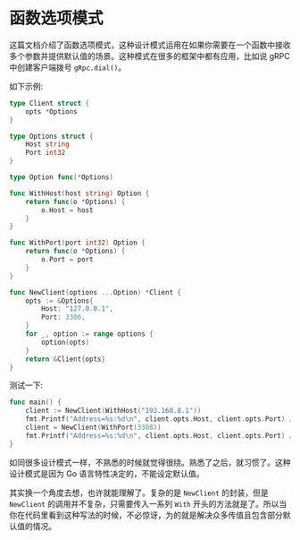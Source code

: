 # 函数选项模式 

这篇文档介绍了函数选项模式，这种设计模式运用在如果你需要在一个函数中接收多个参数并提供默认值的场景。这种模式在很多的框架中都有应用，比如说 gRPC 中创建客户端拨号 `gRpc.dial()`。

如下示例:

```go
type Client struct {
	opts *Options
}

type Options struct {
	Host string
	Port int32
}

type Option func(*Options)

func WithHost(host string) Option {
	return func(o *Options) {
		o.Host = host
	}
}

func WithPort(port int32) Option {
	return func(o *Options) {
		o.Port = port
	}
}

func NewClient(options ...Option) *Client {
	opts := &Options{
		Host: "127.0.0.1",
		Port: 3306,
	}
	for _, option := range options {
		option(opts)
	}
	return &Client{opts}
}
```

测试一下:

```go
func main() {
	client := NewClient(WithHost("192.168.8.1"))
	fmt.Printf("Address=%s:%d\n", client.opts.Host, client.opts.Port) // 192.168.8.1:3306
	client = NewClient(WithPort(3308))
	fmt.Printf("Address=%s:%d\n", client.opts.Host, client.opts.Port) // 127.0.0.1:3308
}
```

如同很多设计模式一样，不熟悉的时候就觉得很绕。熟悉了之后，就习惯了。这种设计模式是因为 Go 语言特性决定的，不能设定默认值。

其实换一个角度去想，也许就能理解了。复杂的是 `NewClient` 的封装，但是 `NewClient` 的调用并不复杂，只需要传入一系列 `With` 开头的方法就是了。所以当你在代码里看到这种写法的时候，不必惊讶，为的就是解决众多传值且包含部分默认值的情况。
